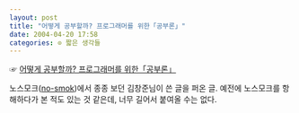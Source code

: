 ```yaml
---
layout: post
title: "어떻게 공부할까? 프로그래머를 위한「공부론」"
date: 2004-04-20 17:58
categories: ⊙ 짧은 생각들
---
```


☞ [어떻게 공부할까? 프로그래머를 위한「공부론」](http://blog.naver.com/ohyecloudy/100000605909)

노스모크([no-smok](http://no-smok.net))에서 종종 보던 김창준님이 쓴 글을 퍼온 글. 예전에 노스모크를 항해하다가 본 적도 있는 것 같은데, 너무 길어서 붙여올 수는 없다.

       
